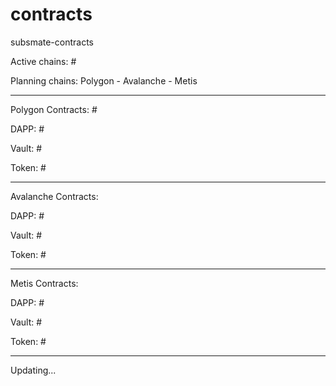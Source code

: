 # contracts
subsmate-contracts

Active chains: #

Planning chains: Polygon - Avalanche - Metis

----------------------------------------------------------------------------------------------------

Polygon Contracts: #

  DAPP: #
  
  Vault: #
  
  Token: #
  
--------------------------------------------------

Avalanche Contracts:

  DAPP: #
  
  Vault: #
 
  Token: #
  
--------------------------------------------------

Metis Contracts:

  DAPP: #
  
  Vault: #
  
  Token: #
   
--------------------------------------------------

Updating...

